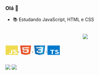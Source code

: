 ### Olá 👋

- 📚 Estudando JavaScript, HTML e CSS


<br>
<div align="center">
    <a href="https://github.com/guilh1886">
        <img height="180em"
            src="https://github-readme-stats.vercel.app/api/top-langs/?username=guilh1886&layout=compact&langs_count=7&theme=dark" />

</div>
<div style="display: inline_block"><br>
    <img align="center" alt="JS" height="30" width="40"
        src="https://raw.githubusercontent.com/devicons/devicon/master/icons/javascript/javascript-plain.svg">
    <img align="center" alt="HTML" height="30" width="40"
        src="https://raw.githubusercontent.com/devicons/devicon/master/icons/html5/html5-original.svg">
    <img align="center" alt="CSS" height="30" width="40"
        src="https://raw.githubusercontent.com/devicons/devicon/master/icons/css3/css3-original.svg">
    <img align="center" alt="TS" height="30" width="40"
        src="https://raw.githubusercontent.com/devicons/devicon/master/icons/typescript/typescript-plain.svg">
</div>

##

<div>
    <a href="https://www.linkedin.com/in/guilherme-henrique-5b50b184/" target="_blank">
        <img src="https://img.shields.io/badge/-LinkedIn-%230077B5?style=for-the-badge&logo=linkedin&logoColor=white"
            target="_blank"></a>

  <a href = "mailto:guilherme_18henrique@yahoo.com.br">
  <img src="https://img.shields.io/badge/-Gmail-%23333?style=for-the-badge&logo=gmail&logoColor=white" target="_blank"></a>

</div>

